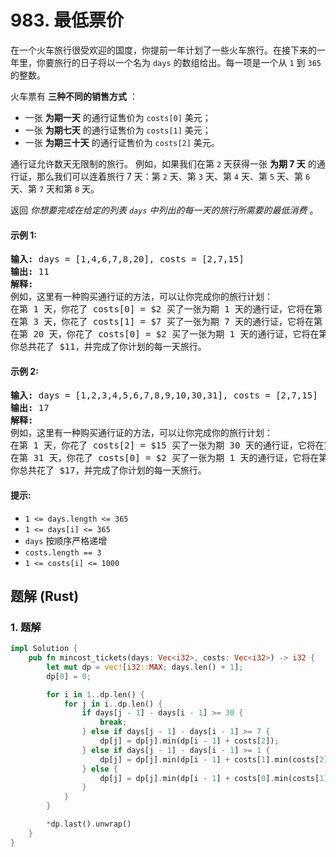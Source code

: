 # 983. 最低票价
在一个火车旅行很受欢迎的国度，你提前一年计划了一些火车旅行。在接下来的一年里，你要旅行的日子将以一个名为 `days` 的数组给出。每一项是一个从 `1` 到 `365` 的整数。

火车票有 **三种不同的销售方式** ：

* 一张 **为期一天** 的通行证售价为 `costs[0]` 美元；
* 一张 **为期七天** 的通行证售价为 `costs[1]` 美元；
* 一张 **为期三十天** 的通行证售价为 `costs[2]` 美元。

通行证允许数天无限制的旅行。 例如，如果我们在第 `2` 天获得一张 **为期 7 天** 的通行证，那么我们可以连着旅行 7 天：第 `2` 天、第 `3` 天、第 `4` 天、第 `5` 天、第 `6` 天、第 `7` 天和第 `8` 天。

返回 *你想要完成在给定的列表 `days` 中列出的每一天的旅行所需要的最低消费* 。

#### 示例 1:
<pre>
<strong>输入:</strong> days = [1,4,6,7,8,20], costs = [2,7,15]
<strong>输出:</strong> 11
<strong>解释:</strong>
例如，这里有一种购买通行证的方法，可以让你完成你的旅行计划：
在第 1 天，你花了 costs[0] = $2 买了一张为期 1 天的通行证，它将在第 1 天生效。
在第 3 天，你花了 costs[1] = $7 买了一张为期 7 天的通行证，它将在第 3, 4, ..., 9 天生效。
在第 20 天，你花了 costs[0] = $2 买了一张为期 1 天的通行证，它将在第 20 天生效。
你总共花了 $11，并完成了你计划的每一天旅行。
</pre>

#### 示例 2:
<pre>
<strong>输入:</strong> days = [1,2,3,4,5,6,7,8,9,10,30,31], costs = [2,7,15]
<strong>输出:</strong> 17
<strong>解释:</strong>
例如，这里有一种购买通行证的方法，可以让你完成你的旅行计划：
在第 1 天，你花了 costs[2] = $15 买了一张为期 30 天的通行证，它将在第 1, 2, ..., 30 天生效。
在第 31 天，你花了 costs[0] = $2 买了一张为期 1 天的通行证，它将在第 31 天生效。
你总共花了 $17，并完成了你计划的每一天旅行。
</pre>

#### 提示:
* `1 <= days.length <= 365`
* `1 <= days[i] <= 365`
* `days` 按顺序严格递增
* `costs.length == 3`
* `1 <= costs[i] <= 1000`

## 题解 (Rust)

### 1. 题解
```Rust
impl Solution {
    pub fn mincost_tickets(days: Vec<i32>, costs: Vec<i32>) -> i32 {
        let mut dp = vec![i32::MAX; days.len() + 1];
        dp[0] = 0;

        for i in 1..dp.len() {
            for j in i..dp.len() {
                if days[j - 1] - days[i - 1] >= 30 {
                    break;
                } else if days[j - 1] - days[i - 1] >= 7 {
                    dp[j] = dp[j].min(dp[i - 1] + costs[2]);
                } else if days[j - 1] - days[i - 1] >= 1 {
                    dp[j] = dp[j].min(dp[i - 1] + costs[1].min(costs[2]));
                } else {
                    dp[j] = dp[j].min(dp[i - 1] + costs[0].min(costs[1]).min(costs[2]));
                }
            }
        }

        *dp.last().unwrap()
    }
}
```
